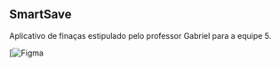 ## SmartSave
Aplicativo de finaças estipulado pelo professor Gabriel para a equipe 5.

[![Figma](https://www.figma.com/design/NpFp6kGRneoyRHEj0YGnBI/SaveSmart?node-id=0-1&t=qCGBFyiZbBQmlhpt-1)
